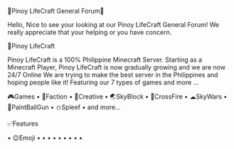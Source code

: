 🔰Pinoy LifeCraft General Forum📖

Hello, Nice to see your looking at our Pinoy LifeCraft General Forum! We really appreciate that your helping or you have concern.

🔰Pinoy LifeCraft

Pinoy LifeCraft is a 100% Philippine Minecraft Server. Starting as a Minecraft Player, Pinoy LifeCraft is now gradually growing and we are now 24/7 Online We are trying to make the best server in the Philippines and hoping people like it! Featuring our 7 types of games and more ...

🎮Games
• 🔰Faction
• 📐Creative
• 🌏SkyBlock
• 🔫CrossFire
• ☁SkyWars
• 🎨PaintBallGun
• ⛄Spleef
• and more...

✅Features

• 😉Emoji
• 
• 
• 
• 
• 
• 
• 
• 
• 
